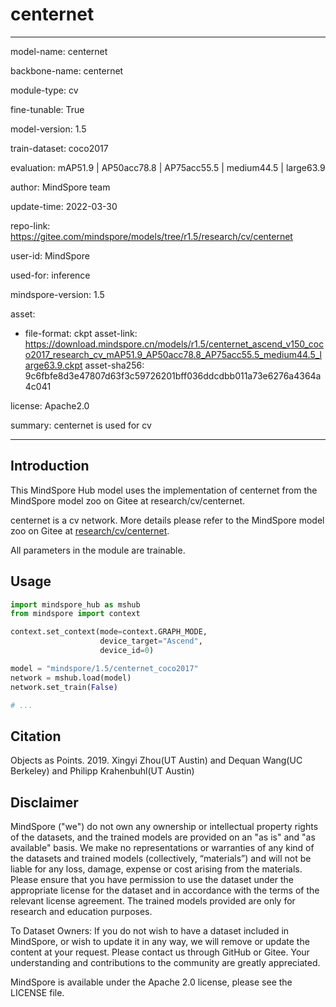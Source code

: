 # centernet

---

model-name: centernet

backbone-name: centernet

module-type: cv

fine-tunable: True

model-version: 1.5

train-dataset: coco2017

evaluation: mAP51.9 | AP50acc78.8 | AP75acc55.5 | medium44.5 | large63.9

author: MindSpore team

update-time: 2022-03-30

repo-link: <https://gitee.com/mindspore/models/tree/r1.5/research/cv/centernet>

user-id: MindSpore

used-for: inference

mindspore-version: 1.5

asset:

-
    file-format: ckpt
    asset-link: <https://download.mindspore.cn/models/r1.5/centernet_ascend_v150_coco2017_research_cv_mAP51.9_AP50acc78.8_AP75acc55.5_medium44.5_large63.9.ckpt>
    asset-sha256: 9c6fbfe8d3e47807d63f3c59726201bff036ddcdbb011a73e6276a4364a4c041

license: Apache2.0

summary: centernet is used for cv

---

## Introduction

This MindSpore Hub model uses the implementation of centernet from the MindSpore model zoo on Gitee at research/cv/centernet.

centernet is a cv network. More details please refer to the MindSpore model zoo on Gitee at [research/cv/centernet](https://gitee.com/mindspore/models/blob/r1.5/research/cv/centernet/README.md).

All parameters in the module are trainable.

## Usage

```python
import mindspore_hub as mshub
from mindspore import context

context.set_context(mode=context.GRAPH_MODE,
                    device_target="Ascend",
                    device_id=0)

model = "mindspore/1.5/centernet_coco2017"
network = mshub.load(model)
network.set_train(False)

# ...
```

## Citation

Objects as Points. 2019. Xingyi Zhou(UT Austin) and Dequan Wang(UC Berkeley) and Philipp Krahenbuhl(UT Austin)

## Disclaimer

MindSpore ("we") do not own any ownership or intellectual property rights of the datasets, and the trained models are provided on an "as is" and "as available" basis. We make no representations or warranties of any kind of the datasets and trained models (collectively, “materials”) and will not be liable for any loss, damage, expense or cost arising from the materials. Please ensure that you have permission to use the dataset under the appropriate license for the dataset and in accordance with the terms of the relevant license agreement. The trained models provided are only for research and education purposes.

To Dataset Owners: If you do not wish to have a dataset included in MindSpore, or wish to update it in any way, we will remove or update the content at your request. Please contact us through GitHub or Gitee. Your understanding and contributions to the community are greatly appreciated.

MindSpore is available under the Apache 2.0 license, please see the LICENSE file.
